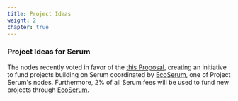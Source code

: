```yaml
---
title: Project Ideas
weight: 2
chapter: true
---
```


### Project Ideas for Serum

The nodes recently voted in favor of the [this Proposal](https://projectserum.com/blog/project-ideas), creating an initiative to fund projects building on Serum coordinated by [EcoSerum](https://www.ecoserum.dev), one of Project Serum's nodes. Furthermore, 2% of all Serum fees will be used to fund new projects through [EcoSerum](https://www.ecoserum.dev).
